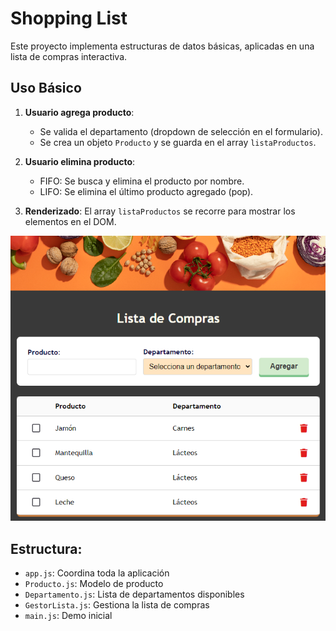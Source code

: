 # Shopping List
Este proyecto implementa estructuras de datos básicas, aplicadas en una lista de compras interactiva.

## Uso Básico
1. **Usuario agrega producto**:
    - Se valida el departamento (dropdown de selección en el formulario).
    - Se crea un objeto `Producto` y se guarda en el array `listaProductos`.

2. **Usuario elimina producto**:
    - FIFO: Se busca y elimina el producto por nombre.
    - LIFO: Se elimina el último producto agregado (pop).

3. **Renderizado**: El array `listaProductos` se recorre para mostrar los elementos en el DOM.

![lading](/02-DataStructures/listaCompras/img/landing.png)

## Estructura:
-   `app.js`: Coordina toda la aplicación
-   `Producto.js`: Modelo de producto
-   `Departamento.js`: Lista de departamentos disponibles
-   `GestorLista.js`: Gestiona la lista de compras 
-   `main.js`: Demo inicial